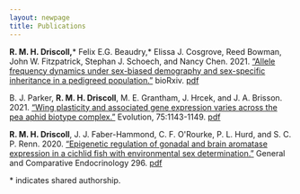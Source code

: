 ```yaml
---
layout: newpage
title: Publications
---
```


**R. M. H. Driscoll,**\* Felix E.G. Beaudry,* Elissa J. Cosgrove, Reed Bowman, John W. Fitzpatrick, Stephan J. Schoech, and Nancy Chen. 2021. [“Allele frequency dynamics under sex-biased demography and sex-specific inheritance in a pedigreed population.”](https://www.biorxiv.org/content/10.1101/2021.10.28.466320v1) bioRxiv. [pdf](/pdf/Driscoll-2021-preprint-20211029.pdf)

B. J. Parker, **R. M. H. Driscoll**, M. E. Grantham, J. Hrcek, and J. A. Brisson. 2021. [“Wing plasticity and associated gene expression varies across the pea aphid biotype complex.”](https://onlinelibrary.wiley.com/doi/10.1111/evo.14174) Evolution, 75:1143-1149. [pdf](/pdf/Parker-2021.pdf)

**R. M. H. Driscoll**, J. J. Faber-Hammond, C. F. O'Rourke, P. L. Hurd, and S. C. P. Renn. 2020. [“Epigenetic regulation of gonadal and brain aromatase expression in a cichlid fish with environmental sex determination.”](https://www.sciencedirect.com/science/article/pii/S0016648020302914?via%3Dihub) General and Comparative Endocrinology 296. [pdf](/pdf/Driscoll-2020.pdf)

\* indicates shared authorship.
